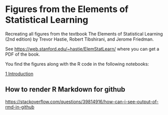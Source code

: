# Figures from the Elements of Statistical Learning
Recreating all figures from the textbook The Elements of Statistical Learning (2nd edition) by Trevor Hastie, Robert Tibshirani, and Jerome Friedman.

See https://web.stanford.edu/~hastie/ElemStatLearn/ where you can get a PDF of the book.

You find the figures along with the R code in the following notebooks:

[1 Introduction](https://github.com/BodoBurger/hastie-ElemStatLearn-figures/blob/master/1-Introduction.md)


## How to render R Markdown for github
https://stackoverflow.com/questions/39814916/how-can-i-see-output-of-rmd-in-github
